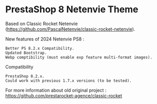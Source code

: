 
# PrestaShop 8 Netenvie Theme
Based on Classic Rocket Netenvie (https://github.com/PascalNetenvie/classic-rocket-netenvie).

New features of 2024 Netenvie PS8 :

    Better PS 8.2.x Compatibility.
    Updated Bootstrap.
    Webp comptibility (must enable exp feature multi-format images).

Compatibility

    PrestaShop 8.2.x.
    Could work with previous 1.7.x versions (to be tested).


For more information about old original project : https://github.com/prestarocket-agence/classic-rocket
